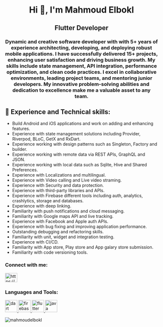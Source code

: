 <h1 align="center">Hi 👋, I'm Mahmoud Elbokl</h1>
<h2 align="center">Flutter Developer</h2>
<h3 align="center">Dynamic and creative software developer with with 5+ years of experience architecting, developing, and deploying robust mobile applications. I have successfully delivered 15+ projects, enhancing user satisfaction and driving business growth. My skills include state management, API integration, performance optimization, and clean code practices. I excel in collaborative environments, leading project teams, and mentoring junior developers. My innovative problem-solving abilities and dedication to excellence make me a valuable asset to any team.</h3>


## 🚀 Experience and Technical skills:
- Build Android and iOS applications and work on adding and enhancing features.
- Experience with state management solutions including Provider, Riverpod, BLoC, GetX and RxDart.
- Experience working with design patterns such as Singleton, Factory and builder.
- Experience working with remote data via REST APIs, GraphQL and JSON.
- Experience working with local data such as Sqlite, Hive and Shared Preferences.
- Experience with Localizations and multilingual.
- Experience with Video calling and Live video straming.
- Experience with Security and data protection.
- Experience with third-party libraries and APIs.
- Experience with Firebase different tools including auth, analytics, crashlytics, storage and databases.
- Experience with deep linking.
- Familiarity with push notifications and cloud messaging.
- Familiarity with Google maps API and live tracking.
- Experience with Facebook and Apple auth APIs.
- Experience with bug fixing and improving application performance.
- Outstanding debugging and refactoring skills.
- Familiarity with unit, widget and integration testing.
- Experience with CI/CD.
- Familiarity with App store, Play store and App galary store submission.
- Familiarity with code versioning tools.



<p align="left">
<h3 align="left">Connect with me:</h3>
<a href="https://linkedin.com/in/https://www.linkedin.com/in/mahmoudelbokl/" target="blank"><img align="center" src="https://cdn.jsdelivr.net/npm/simple-icons@3.0.1/icons/linkedin.svg" alt="https://www.linkedin.com/in/mahmoudelbokl/" height="30" width="40" /></a>
</p>

<h3 align="left">Languages and Tools:</h3>
<p align="left"> <a href="https://dart.dev" target="_blank"> <img src="https://www.vectorlogo.zone/logos/dartlang/dartlang-icon.svg" alt="dart" width="40" height="40"/> </a> <a href="https://firebase.google.com/" target="_blank"> <img src="https://www.vectorlogo.zone/logos/firebase/firebase-icon.svg" alt="firebase" width="40" height="40"/> </a> <a href="https://flutter.dev" target="_blank"> <img src="https://www.vectorlogo.zone/logos/flutterio/flutterio-icon.svg" alt="flutter" width="40" height="40"/> </a> <a href="https://www.java.com" target="_blank">   <img src="https://www.vectorlogo.zone/logos/java/java-vertical.svg" alt="java" width="40" height="40"/> </a> </p>

<p><img align="left" src="https://github-readme-stats.vercel.app/api/top-langs/?username=mahmoudelbokl&layout=compact" alt="mahmoudelbokl" /></p>


